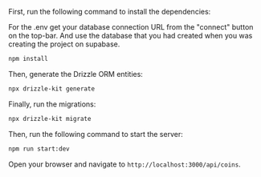 First, run the following command to install the dependencies:

For the .env get your database connection URL from the "connect" button on the top-bar. And use the database that you had created when you was creating the project on supabase.

```bash
npm install
```

Then, generate the Drizzle ORM entities:
```bash
npx drizzle-kit generate
```

Finally, run the migrations:
```bash
npx drizzle-kit migrate
```

Then, run the following command to start the server:

```bash
npm run start:dev
```

Open your browser and navigate to `http://localhost:3000/api/coins`.